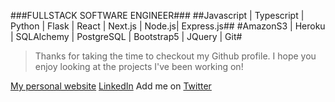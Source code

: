 <!---
pagman77/pagman77 is a ✨ special ✨ repository because its `README.md` (this file) appears on your GitHub profile.
You can click the Preview link to take a look at your changes.
--->
###FULLSTACK SOFTWARE ENGINEER###
##Javascript | Typescript | Python | Flask | React | Next.js | Node.js| Express.js##
#AmazonS3 | Heroku | SQLAlchemy | PostgreSQL | Bootstrap5 | JQuery | Git#
>Thanks for taking the time to checkout my Github profile. I hope you enjoy looking at the projects I've been working on!

[My personal website](https://www.michaelpaglione.com)
[LinkedIn](https://www.linkedin.com/in/michael-paglione)
Add me on [Twitter](https://twitter.com/dev_michaelp)
